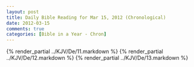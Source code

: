 ```yaml
---
layout: post
title: Daily Bible Reading for Mar 15, 2012 (Chronological)
date: 2012-03-15
comments: true
categories: [Bible in a Year - Chron]
---
```

{% render_partial ../KJV/De/11.markdown %}
{% render_partial ../KJV/De/12.markdown %}
{% render_partial ../KJV/De/13.markdown %}
